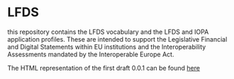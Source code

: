 # LFDS
this  repository contains the LFDS vocabulary and the LFDS and IOPA application profiles. These are intended to support the Legislative Financial and Digital  Statements within EU institutions and the Interoperability Assessments mandated by the Interoperable Europe Act.

The HTML representation of the first draft 0.0.1 can be found [here](https://semiceu.github.io/LFDS/releases/0.0.1)
